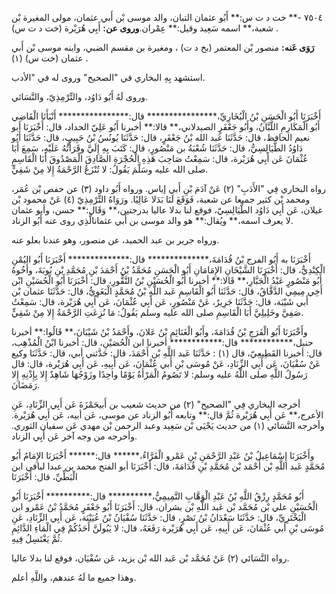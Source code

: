 ٧٥٠٤ -** خت د ت س:** أَبُو عثمان التبان، والد موسى بْن أَبي عثمان، مولى المغيرة بْن شعبة،** اسمه سَعِيد وقيل:** عِمْران.**وروى عن:** أَبِي هُرَيْرة (خت د ت س) .

**رَوَى عَنه:** منصور بْن المعتمر (بخ د ت) ، ومغيرة بن مقسم الضبي، وابنه موسى بْن أَبي عثمان (خت س) (١) .

استشهد بِهِ البخاري في "الصحيح" وروى له في "الأدب.

وروى لَهُ أَبُو دَاوُد، والتِّرْمِذِيّ، والنَّسَائي.

أَخْبَرَنَا أَبُو الْحَسَنِ بْنُ الْبُخَارِيِّ،**************** قال:**************** أَنْبَأَنَا الْقَاضِي أَبُو الْمَكَارِمِ اللَّبَّانُ، وأَبُو جَعْفَرٍ الصيدلاني،** قالا:** أخبرنا أَبُو عَلِيّ الحداد، قال: أَخْبَرَنَا أبو نعيم الحافظ، قال: حَدَّثَنَا عَبد الله بْنُ جَعْفَرٍ، قال: حَدَّثَنَا يُونُسُ بْنُ حَبِيبٍ، قال: حَدَّثَنَا أَبُو دَاوُدُ الطَّيَالِسِيُّ، قال: حَدَّثَنَا شُعْبَةُ بن مَنْصُورٍ، قال: كَتَبَ بِهِ إِلَيَّ وقَرَأْتُهُ عَلَيْهِ، سَمِعَ أَبَا عُثْمَانَ عَن أَبِي هُرَيْرة، قال: سَمِعْتُ صَاحِبَ هَذِهِ الْحُجْرَةِ الصَّادِقَ الْمَصْدُوقَ أَبَا الْقَاسِمِ صلى الله عليه وسَلَّمَ يَقُولُ: لا تُنْزَعُ الرَّحْمَةُ إِلا مِنْ شَقِيٍّ.

رواه البخاري فِي "الأَدَبِ" (٢) عَنْ آدَمَ بْنِ أَبي إياس. ورواه أَبُو داود (٣) عن حفص بْن عُمَر، ومحمد بْن كثير جميعا عن شعبة، فَوَقَعَ لَنَا بَدَلا عَالِيًا. ورَوَاهُ التِّرْمِذِيّ (٤) عَنْ محمود بْن غيلان، عَن أَبِي دَاوُد الطَّيَالِسِيّ، فوقع لنا بدلا عاليا بدرجتين،** وَقَال:** حسن، وأبو عثمان لا يعرف اسمه،** ويُقال:** هو والد موسى بن أَبي عثمانالَّذِي روى عنه أَبُو الزناد.

ورواه جرير بن عبد الحميد، عن منصور، وهو عندنا بعلو عنه.

أَخْبَرَنَا به أَبُو الفرج بْنُ قُدَامَةَ،************** قال:************** أَخْبَرَنَا أَبُو اليُمْنِ الْكِنْدِيُّ، قال: أَخْبَرَنَا الشَّيْخَانِ الإِمَامَانِ أَبُو الْحَسَنِ مُحَمَّدُ بْنُ أَحْمَدَ بْنِ مُحَمَّدِ بْنِ بُوبَةَ، وأَخُوهُ أَبُو مَنْصُورٍ عَبْدُ الْجَبَّارِ،** قَالا:** أخبرنا أَبُو الْحُسَيْنِ بْنُ النَّقُّورِ، قال: أَخْبَرَنَا أَبُو الْحُسَيْنِ ابْن أَخِي مِيمِي الدَّقَّاقُ، قال: حَدَّثَنَا أَبُو الْقَاسِمِ عَبد اللَّهِ بْنُ مُحَمَّدٍ الْبَغَوِيُّ، قال: حَدَّثَنَا عثمان بْن أَبي شَيْبَة، قال: حَدَّثَنَا جَرِيرٌ، عَنْ مَنْصُورٍ، عَن أَبِي عُثْمَانَ، عَن أَبِي هُرَيْرة، قال: سَمِعْتُ صَفِيَّ وخَلِيلِيَّ أَبَا الْقَاسِمِ صلى الله عليه وسلم يَقُولُ: مَا نُزِعَتِ الرَّحْمَةُ إِلا مِنْ شَقِيٍّ.

وأَخْبَرَنَا أَبُو الْفَرَجِ بْنُ قُدَامَةَ، وأَبُو الْغَنَائِمِ بْنُ عَلانَ، وأَحْمَدُ بْنُ شَيْبَانَ،** قَالُوا:** أخبرنا حنبل،************ قال:************ أخبرنا ابن الْحُصَيْنِ، قال: أخبرنا ابْنُ الْمُذْهِب، قال: أخبرنا القَطِيعِيّ، قال (١) : حَدَّثَنَا عَبد اللَّهِ بْن أَحْمَدَ، قال: حَدَّثني أبي، قال: حَدَّثَنَا وكيع عَنْ سُفْيَانَ، عَن أَبِي الزِّنَادِ، عَنْ مُوسَى بْنِ أَبي عُثْمَانَ، عَن أَبِيهِ، عَن أَبِي هُرَيْرة، قال: قال رَسُولُ اللَّهِ صلى اللَّهُ عليه وسلم: لا تَصُومُ الْمَرْأَةُ يَوْمًا واحِدًا وزَوْجُهَا شَاهِدٌ إِلا بِإِذْنِهِ إِلا رَمَضَانَ.

أخرجه البخاري فِي "الصحيح" (٢) من حديث شعيب بن أَبيحَمْزَةَ عَن أَبِي الزِّنَادِ، عَنِ الأعرج،** عَن أَبِي هُرَيْرة ثُمَّ قال:** وتابعه أَبُو الزناد عن موسى، عَن أبيه، عَن أَبِي هُرَيْرة. وأخرجه النَّسَائي (١) من حديث يَحْيَى بْن سَعِيد وعبد الرحمن بْن مهدي عَن سفيان الثوري. وأخرجه من وجه آخر عَن أَبِي الزناد.

وأَخْبَرَنَا إِسْمَاعِيلُ بْنُ عَبْدِ الرَّحْمَنِ بْنِ عَمْرو الْفَرَّاءُ،****** قال:****** أَخْبَرَنَا الإِمَامُ أَبُو مُحَمَّدٍ عَبد اللَّهِ بْن أَحْمَد بْن مُحَمَّدِ بْنِ قُدَامَةَ، قال: أَخْبَرَنَا أبو الفتح محمد بن عبدا لباقي ابن الْبَطِّيِّ، قال: أَخْبَرَنَا

أَبُو مُحَمَّدٍ رِزْقُ اللَّهِ بْنُ عَبْدِ الْوَهَّابِ التَّمِيمِيُّ،********** قال:********** أَخْبَرَنَا أَبُو الْحُسَيْنِ علي بْن مُحَمَّد بْن عَبد اللَّهِ بْن بشران، قال: أَخْبَرَنَا أَبُو جَعْفَرٍ مُحَمَّدُ بْنُ عَمْرو ابن الْبَخْتَرِيِّ، قال: حَدَّثَنَا سَعْدَانُ بْنُ نَصْرٍ، قال: حَدَّثَنَا سُفْيَانُ بْنُ عُيَيْنَة، عَن أَبِي الزِّنَادِ، عَنِ مُوسَى بْنِ أَبي عُثْمَانَ، عَن أَبِيهِ، عَن أَبِي هُرَيْرة رَفَعَهُ، قال: لا يَبُولَنَّ أَحَدُكُمْ فِي الْمَاءِ الدَّائِمِ ثُمَّ يَغْتَسِلُ فِيهِ.

رواه النَّسَائي (٢) عَنْ مُحَمَّد بْن عَبد الله بْن يزيد، عَن سُفْيَان، فوقع لنا بدلا عاليا.

وهذا جميع ما لَهُ عندهم، واللَّهِ أعلم.